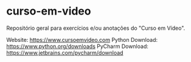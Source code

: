 # curso-em-video
Repositório geral para exercícios e/ou anotações do "Curso em Vídeo".

Website: https://www.cursoemvideo.com
Python Download: https://www.python.org/downloads
PyCharm Download: https://www.jetbrains.com/pycharm/download
